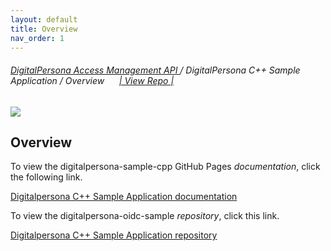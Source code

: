 ```yaml
---
layout: default
title: Overview
nav_order: 1
---
```

###### [DigitalPersona Access Management API ](https://hidglobal.github.io/digitalpersona-access-management-api/)/ DigitalPersona C++ Sample Application / Overview&nbsp;&nbsp;&nbsp;&nbsp;&nbsp;&nbsp;[\| View Repo \|](https://github.com/hidglobal/digitalpersona-native-api)  

![](assets/DP-DPAM-sample-cpp.png)    

## Overview

To view the digitalpersona-sample-cpp GitHub Pages *documentation*,  click the following link.

[Digitalpersona C++ Sample Application  documentation](https://hidglobal.github.io/digitalpersona-sample-cpp/)

To view the digitalpersona-oidc-sample *repository*,  click this link.

[Digitalpersona C++ Sample Application  repository](https://github.com/hidglobal/digitalpersona-sample-cpp/)
